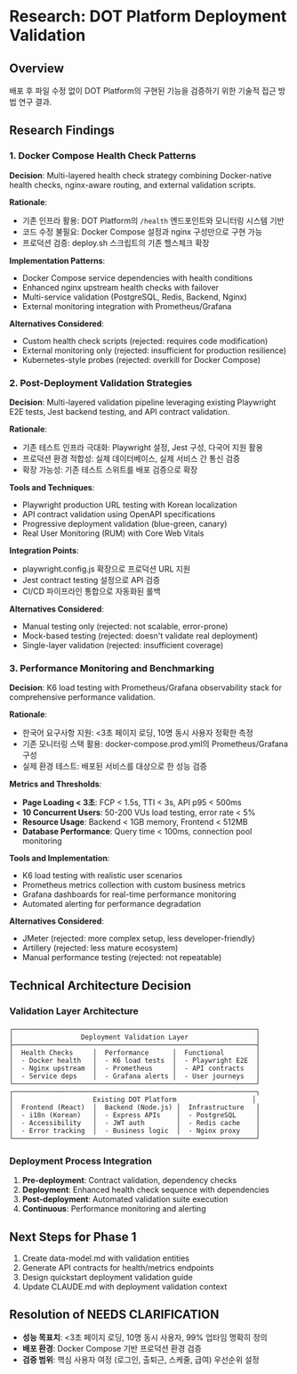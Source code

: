 # Research: DOT Platform Deployment Validation

## Overview
배포 후 파일 수정 없이 DOT Platform의 구현된 기능을 검증하기 위한 기술적 접근 방법 연구 결과.

## Research Findings

### 1. Docker Compose Health Check Patterns

**Decision**: Multi-layered health check strategy combining Docker-native health checks, nginx-aware routing, and external validation scripts.

**Rationale**:
- 기존 인프라 활용: DOT Platform의 `/health` 엔드포인트와 모니터링 시스템 기반
- 코드 수정 불필요: Docker Compose 설정과 nginx 구성만으로 구현 가능
- 프로덕션 검증: deploy.sh 스크립트의 기존 헬스체크 확장

**Implementation Patterns**:
- Docker Compose service dependencies with health conditions
- Enhanced nginx upstream health checks with failover
- Multi-service validation (PostgreSQL, Redis, Backend, Nginx)
- External monitoring integration with Prometheus/Grafana

**Alternatives Considered**:
- Custom health check scripts (rejected: requires code modification)
- External monitoring only (rejected: insufficient for production resilience)
- Kubernetes-style probes (rejected: overkill for Docker Compose)

### 2. Post-Deployment Validation Strategies

**Decision**: Multi-layered validation pipeline leveraging existing Playwright E2E tests, Jest backend testing, and API contract validation.

**Rationale**:
- 기존 테스트 인프라 극대화: Playwright 설정, Jest 구성, 다국어 지원 활용
- 프로덕션 환경 적합성: 실제 데이터베이스, 실제 서비스 간 통신 검증
- 확장 가능성: 기존 테스트 스위트를 배포 검증으로 확장

**Tools and Techniques**:
- Playwright production URL testing with Korean localization
- API contract validation using OpenAPI specifications
- Progressive deployment validation (blue-green, canary)
- Real User Monitoring (RUM) with Core Web Vitals

**Integration Points**:
- playwright.config.js 확장으로 프로덕션 URL 지원
- Jest contract testing 설정으로 API 검증
- CI/CD 파이프라인 통합으로 자동화된 롤백

**Alternatives Considered**:
- Manual testing only (rejected: not scalable, error-prone)
- Mock-based testing (rejected: doesn't validate real deployment)
- Single-layer validation (rejected: insufficient coverage)

### 3. Performance Monitoring and Benchmarking

**Decision**: K6 load testing with Prometheus/Grafana observability stack for comprehensive performance validation.

**Rationale**:
- 한국어 요구사항 지원: <3초 페이지 로딩, 10명 동시 사용자 정확한 측정
- 기존 모니터링 스택 활용: docker-compose.prod.yml의 Prometheus/Grafana 구성
- 실제 환경 테스트: 배포된 서비스를 대상으로 한 성능 검증

**Metrics and Thresholds**:
- **Page Loading < 3초**: FCP < 1.5s, TTI < 3s, API p95 < 500ms
- **10 Concurrent Users**: 50-200 VUs load testing, error rate < 5%
- **Resource Usage**: Backend < 1GB memory, Frontend < 512MB
- **Database Performance**: Query time < 100ms, connection pool monitoring

**Tools and Implementation**:
- K6 load testing with realistic user scenarios
- Prometheus metrics collection with custom business metrics
- Grafana dashboards for real-time performance monitoring
- Automated alerting for performance degradation

**Alternatives Considered**:
- JMeter (rejected: more complex setup, less developer-friendly)
- Artillery (rejected: less mature ecosystem)
- Manual performance testing (rejected: not repeatable)

## Technical Architecture Decision

### Validation Layer Architecture
```
┌─────────────────────────────────────────────────────────────┐
│                 Deployment Validation Layer                 │
├─────────────────────────────────────────────────────────────┤
│  Health Checks     │  Performance      │  Functional        │
│  - Docker health   │  - K6 load tests  │  - Playwright E2E  │
│  - Nginx upstream  │  - Prometheus     │  - API contracts   │
│  - Service deps    │  - Grafana alerts │  - User journeys   │
└─────────────────────────────────────────────────────────────┘
┌─────────────────────────────────────────────────────────────┐
│                    Existing DOT Platform                   │
│  Frontend (React)  │  Backend (Node.js) │  Infrastructure   │
│  - i18n (Korean)   │  - Express APIs    │  - PostgreSQL     │
│  - Accessibility   │  - JWT auth        │  - Redis cache    │
│  - Error tracking  │  - Business logic  │  - Nginx proxy    │
└─────────────────────────────────────────────────────────────┘
```

### Deployment Process Integration
1. **Pre-deployment**: Contract validation, dependency checks
2. **Deployment**: Enhanced health check sequence with dependencies
3. **Post-deployment**: Automated validation suite execution
4. **Continuous**: Performance monitoring and alerting

## Next Steps for Phase 1
1. Create data-model.md with validation entities
2. Generate API contracts for health/metrics endpoints
3. Design quickstart deployment validation guide
4. Update CLAUDE.md with deployment validation context

## Resolution of NEEDS CLARIFICATION
- **성능 목표치**: <3초 페이지 로딩, 10명 동시 사용자, 99% 업타임 명확히 정의
- **배포 환경**: Docker Compose 기반 프로덕션 환경 검증
- **검증 범위**: 핵심 사용자 여정 (로그인, 출퇴근, 스케줄, 급여) 우선순위 설정